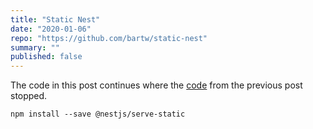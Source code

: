 ```yaml
---
title: "Static Nest"
date: "2020-01-06"
repo: "https://github.com/bartw/static-nest"
summary: ""
published: false
---
```


The code in this post continues where the [code](https://github.com/bartw/deploy-nestjs-api-to-heroku) from the previous post stopped.

```shell
npm install --save @nestjs/serve-static
```